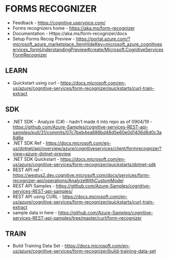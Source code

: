 # FORMS RECOGNIZER

* Feedback - https://cognitive.uservoice.com/
* Forms recognizers home - https://aka.ms/form-recognizer
* Documentation - Https://aka.ms/form-recognizer/docs
* Setup Forms Recog Preview - https://portal.azure.com/?microsoft_azure_marketplace_ItemHideKey=microsoft_azure_cognitiveservices_formUnderstandingPreview#create/Microsoft.CognitiveServicesFormRecognizer

## LEARN

* Quickstart using curl - https://docs.microsoft.com/en-us/azure/cognitive-services/form-recognizer/quickstarts/curl-train-extract

## SDK

* .NET SDK - Analyze (C#) - hadn't made it into repo as of 0904/19 - https://github.com/Azure-Samples/cognitive-services-REST-api-samples/pull/31/commits/07c7beb4ea886bd48d5e60e0d1406d6d0c3a6d6e
* .NET SDK Ref - https://docs.microsoft.com/en-us/dotnet/api/overview/azure/cognitiveservices/client/formrecognizer?view=azure-dotnet-preview
* .NET SDK Quickstart - https://docs.microsoft.com/en-us/azure/cognitive-services/form-recognizer/quickstarts/dotnet-sdk
* REST API ref - https://westus2.dev.cognitive.microsoft.com/docs/services/form-recognizer-api/operations/AnalyzeWithCustomModel
* REST API Samples - https://github.com/Azure-Samples/cognitive-services-REST-api-samples/
* REST API using CURL - https://docs.microsoft.com/en-us/azure/cognitive-services/form-recognizer/quickstarts/curl-train-extract
* sample data in here - https://github.com/Azure-Samples/cognitive-services-REST-api-samples/tree/master/curl/form-recognizer

## TRAIN

* Build Training Data Set - https://docs.microsoft.com/en-us/azure/cognitive-services/form-recognizer/build-training-data-set
